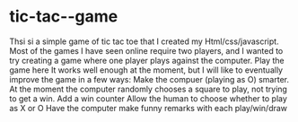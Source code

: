 # tic-tac--game
Thsi si a simple game of tic tac toe that I created my Html/css/javascript. Most of the games I have seen online require two players, and I wanted to try creating a game where one player plays against the computer.
Play the game here
It works well enough at the moment, but I will like to eventually improve the game in a few ways:
Make the compuer (playing as O) smarter. At the moment the computer randomly chooses a square to play, not trying to get a win.
Add a win counter
Allow the human to choose whether to play as X or O
Have the computer make funny remarks with each play/win/draw

